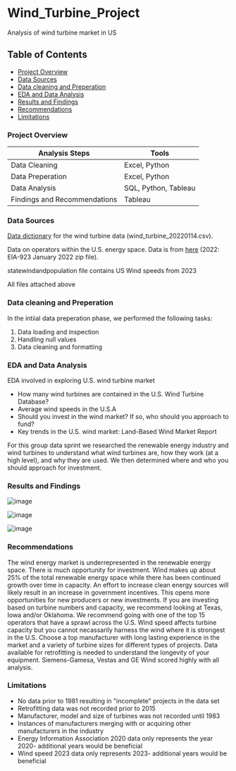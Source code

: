# Wind_Turbine_Project
Analysis of wind turbine market in US

## Table of Contents

- [Project Overview](#project-overview)
- [Data Sources](#data-sources)
- [Data cleaning and Preperation](#data-cleaning-and-preperation)
- [EDA and Data Analysis](#eda-and-data-analysis)
- [Results and Findings](#results-and-findings)
- [Recommendations](#recommendations)
- [Limitations](#limitations)

### Project Overview

|Analysis Steps|Tools|
|--------------|-----|
|Data Cleaning|Excel, Python|
|Data Preperation|Excel, Python|
|Data Analysis|SQL, Python, Tableau|
Findings and Recommendations|Tableau|


### Data Sources

[Data dictionary](https://eerscmap.usgs.gov/uswtdb/api-doc/) for the wind turbine data (wind_turbine_20220114.csv).

Data on operators within the U.S. energy space. Data is from [here](https://www.eia.gov/electricity/data/eia923/) (2022: EIA-923
January 2022 zip file).

statewindandpopulation file contains US Wind speeds from 2023 

All files attached above

### Data cleaning and Preperation

In the intiial data preperation phase, we performed the following tasks:
1. Data loading and inspection
2. Handling null values
3. Data cleaning and formatting

### EDA and Data Analysis

EDA involved in exploring U.S. wind turbine market

- How many wind turbines are contained in the U.S. Wind Turbine Database?
- Average wind speeds in the U.S.A
- Should you invest in the wind market? If so, who should you
approach to fund?
- Key trends in the U.S. wind market: Land-Based Wind Market Report
  

For this group data sprint we researched the renewable energy industry and wind turbines to understand what wind
turbines are, how they work (at a high level), and why they are used. We then determined where and who you should approach for investment.

### Results and Findings

![image](https://github.com/lilligubran/Wind_Turbine_Project/assets/155771979/c3e9b256-96ee-41a6-975a-04adde31582e)

![image](https://github.com/lilligubran/Wind_Turbine_Project/assets/155771979/8415572f-8dbf-4b57-885f-d7fff99c54b4)

![image](https://github.com/lilligubran/Wind_Turbine_Project/assets/155771979/9e208077-cef0-41af-b4db-42726b4ef557)


### Recommendations

The wind energy market is underrepresented in the renewable energy space. There is much opportunity for investment. Wind makes up about 25% of the total renewable energy space while there has been continued growth over time in capacity. An effort to increase clean energy sources will likely result in an increase in government incentives. This opens more opportunities for new producers or new investments. If you are investing based on turbine numbers and capacity, we recommend looking at Texas, Iowa and/or Oklahoma. We recommend going with one of the top 15 operators that have a sprawl across the U.S. Wind speed affects turbine capacity but you cannot necassarily harness the wind where it is strongest in the U.S. Choose a top manufacturer with long lasting experience in the market and a variety of turbine sizes for different types of projects. Data available for retrofitting is needed to understand the longevity of your equipment. Siemens-Gamesa, Vestas and GE Wind scored highly with all analysis. 

### Limitations

- No data prior to 1981 resulting in "incomplete" projects in the data set
- Retrofitting data was not recorded prior to 2015
- Manufacturer, model and size of turbines was not recorded until 1983
- Instances of manufacturers merging with or acquiring other manufacturers in the industry
- Energy Information Association 2020 data only represents the year 2020- additional years would be beneficial
- Wind speed 2023 data only represents 2023- additional years would be beneficial









   
   
